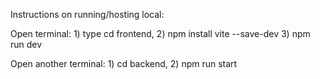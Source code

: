 Instructions on running/hosting local: 

Open terminal: 1) type cd frontend, 2) npm install vite --save-dev 3) npm run dev

Open another terminal: 1) cd backend, 2) npm run start
